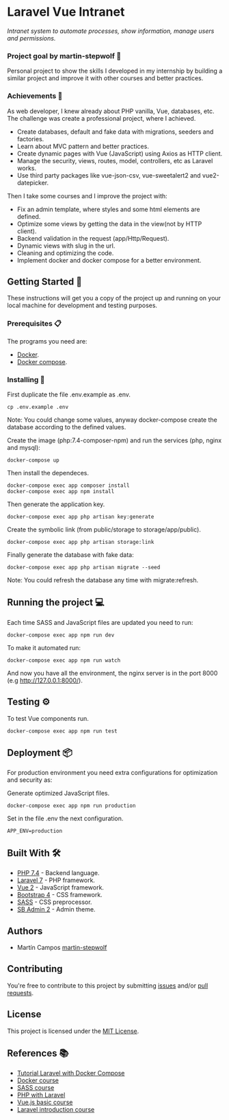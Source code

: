 # Laravel Vue Intranet

_Intranet system to automate processes, show information, manage users and permissions._

### Project goal by martin-stepwolf :goal_net:

Personal project to show the skills I developed in my internship by building a similar project and improve it with other courses and better practices. 

### Achievements :star2:

As web developer, I knew already about PHP vanilla, Vue, databases, etc.
The challenge was create a professional project, where I achieved.

- Create databases, default and fake data with migrations, seeders and factories.
- Learn about MVC pattern and better practices.
- Create dynamic pages with Vue (JavaScript) using Axios as HTTP client.
- Manage the security, views, routes, model, controllers, etc as Laravel works.
- Use third party packages like vue-json-csv, vue-sweetalert2 and vue2-datepicker.

Then I take some courses and I improve the project with:

- Fix an admin template, where styles and some html elements are defined.
- Optimize some views by getting the data in the view(not by HTTP client).
- Backend validation in the request (app/Http/Request).
- Dynamic views with slug in the url.
- Cleaning and optimizing the code.
- Implement docker and docker compose for a better environment.

## Getting Started :rocket:

These instructions will get you a copy of the project up and running on your local machine for development and testing purposes.

### Prerequisites :clipboard:

The programs you need are:

-   [Docker](https://www.docker.com/get-started).
-   [Docker compose](https://docs.docker.com/compose/install/).

### Installing 🔧

First duplicate the file .env.example as .env.

```
cp .env.example .env
```

Note: You could change some values, anyway docker-compose create the database according to the defined values.

Create the image (php:7.4-composer-npm) and run the services (php, nginx and mysql):

```
docker-compose up
```

Then install the dependeces.

```
docker-compose exec app composer install
docker-compose exec app npm install
```

Then generate the application key.

```
docker-compose exec app php artisan key:generate
```

Create the symbolic link (from public/storage to storage/app/public).

```
docker-compose exec app php artisan storage:link
```

Finally generate the database with fake data:

```
docker-compose exec app php artisan migrate --seed
```

Note: You could refresh the database any time with migrate:refresh.

## Running the project :computer:

Each time SASS and JavaScript files are updated you need to run:

```
docker-compose exec app npm run dev
```

To make it automated run:

```
docker-compose exec app npm run watch
```

And now you have all the environment, the nginx server is in the port 8000 (e.g http://127.0.0.1:8000/).

## Testing ⚙️

To test Vue components run.

```
docker-compose exec app npm run test
```

## Deployment 📦

For production environment you need extra configurations for optimization and security as:

Generate optimized JavaScript files.

```
docker-compose exec app npm run production
```

Set in the file .env the next configuration.

```
APP_ENV=production
```

## Built With 🛠️

-   [PHP 7.4](https://www.php.net/releases/7_4_0.php) - Backend language.
-   [Laravel 7](https://laravel.com/docs/7.x/releases/) - PHP framework.
-   [Vue 2](https://vuejs.org/) - JavaScript framework.
-   [Bootstrap 4](https://getbootstrap.com/docs/4.0/getting-started/introduction/) - CSS framework.
-   [SASS](https://sass-lang.com/) - CSS preprocessor. 
-   [SB Admin 2](https://startbootstrap.com/themes/sb-admin-2/) - Admin theme.

## Authors

-   Martín Campos [martin-stepwolf](https://github.com/martin-stepwolf)

## Contributing

You're free to contribute to this project by submitting [issues](https://github.com/martin-stepwolf/laravel-vue-intranet/issues) and/or [pull requests](https://github.com/martin-stepwolf/laravel-vue-intranet/pulls).

## License

This project is licensed under the [MIT License](https://choosealicense.com/licenses/mit/).

## References :books:

- [Tutorial Laravel with Docker Compose](https://www.digitalocean.com/community/tutorials/how-to-install-and-set-up-laravel-with-docker-compose-on-ubuntu-20-04)
- [Docker course](https://platzi.com/clases/docker/)
- [SASS course](https://platzi.com/clases/sass/)
- [PHP with Laravel](https://platzi.com/clases/curso-php-laravel/)
- [Vue.js basic course](https://platzi.com/clases/vuejs/)
- [Laravel introduction course](https://platzi.com/clases/curso-php-laravel/)
